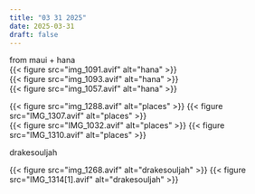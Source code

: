 ```yaml
---
title: "03 31 2025"
date: 2025-03-31
draft: false
---
```


from maui + hana  
{{< figure src="img_1091.avif" alt="hana" >}}  
{{< figure src="img_1093.avif" alt="hana" >}}  
{{< figure src="img_1057.avif" alt="hana" >}}  

<div class="figure-row">
  {{< figure src="img_1288.avif" alt="places" >}}  
  {{< figure src="IMG_1307.avif" alt="places" >}}
</div>

<div class="figure-row">
  {{< figure src="IMG_1032.avif" alt="places" >}}  
  {{< figure src="IMG_1310.avif" alt="places" >}}
</div>

drakesouljah  
<div class="figure-row">
  {{< figure src="img_1268.avif" alt="drakesouljah" >}}  
  {{< figure src="IMG_1314[1].avif" alt="drakesouljah" >}}
</div>


